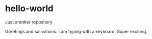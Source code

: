 # hello-world
Just another repository

Greetings and salivations. I am typing with a keyboard. Super exciting. 
